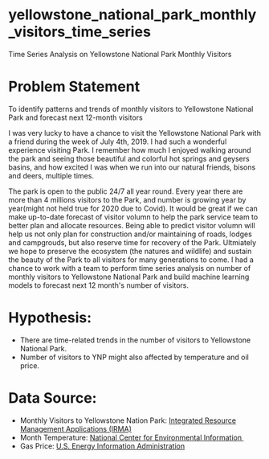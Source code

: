 # yellowstone_national_park_monthly_visitors_time_series
Time Series Analysis on Yellowstone National Park Monthly Visitors

# Problem Statement 
To identify patterns and trends of monthly visitors to Yellowstone National Park and forecast next 12-month visitors

I was very lucky to have a chance to visit the Yellowstone National Park with a friend during the week of July 4th, 2019. I had such a wonderful experience visiting Park. I remember how much I enjoyed walking around the park and seeing those beautiful and colorful hot springs and geysers basins, and how excited I was when we  run into our natural friends, bisons and deers, multiple times. 

The park is open to the public 24/7 all year round. Every year there are more than 4 millions visitors to the Park, and number is growing year by year(might not held true for 2020 due to Covid). It would be great if we can make up-to-date forecast of visitor volumn to help the park service team to better plan and allocate resources. Being able to predict visitor volumn will help us not only plan for construction and/or maintaining of roads, lodges and campgrouds, but also reserve time for recovery of the Park. Ultmiately we hope to preserve the ecosystem (the natures and wildlife) and sustain the beauty of the Park to all visitors for many generations to come. I had a chance to work with a team to perform time series analysis on number of monthly visitors to Yellowstone National Park and build machine learning models to forecast next 12 month's number of visitors.

# Hypothesis:
* There are time-related trends in the number of visitors to Yellowstone National Park.
* Number of visitors to YNP might also affected by temperature and oil price.

# Data Source:
* Monthly Visitors to Yellowstone Nation Park: [Integrated Resource Management Applications (IRMA)]("https://irma.nps.gov/STATS/SSRSReports/Park%20Specific%20Reports/Recreation%20Visitors%20By%20Month%20(1979%20-%20Last%20Calendar%20Year)?Park=YELL")
* Month Temperature: [National Center for Environmental Information ]("https://www.ncdc.noaa.gov/cdo-web/")
* Gas Price: [U.S. Energy Information Administration]("https://www.eia.gov/totalenergy/data/browser/index.php?tbl=T09.04#/?f=M&start=197911&end=202001&charted=5-10-11")
